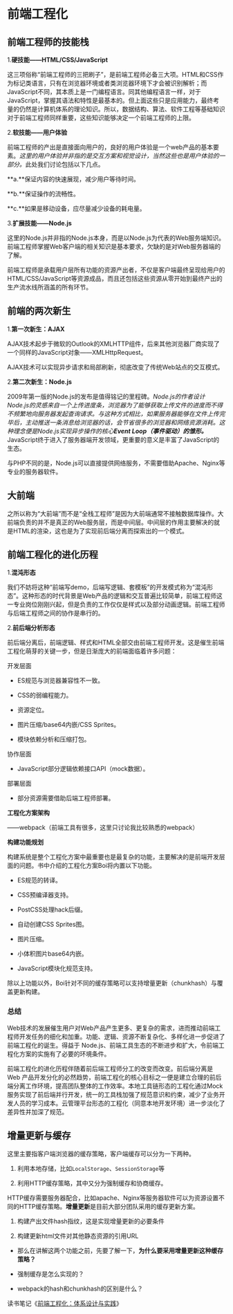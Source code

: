 # 前端工程化

##  前端工程师的技能栈

1.**硬技能——HTML/CSS/JavaScript**

这三项俗称“前端工程师的三把刷子”，是前端工程师必备三大项。HTML和CSS作为标记类语言，只有在浏览器环境或者类浏览器环境下才会被识别解析；而JavaScript不同，其本质上是一门编程语言。同其他编程语言一样，对于JavaScript，掌握其语法和特性是最基本的。但上面这些只是应用能力，最终考量的仍然是计算机体系的理论知识。所以，数据结构、算法、软件工程等基础知识对于前端工程师同样重要，这些知识能够决定一个前端工程师的上限。

2.**软技能——用户体验**

前端工程师的产出是直接面向用户的，良好的用户体验是一个web产品的基本要素。<em>这里的用户体验并非指的是交互方案和视觉设计，当然这些也是用户体验的一部分。</em>此处我们讨论包括以下几点。

**a.**保证内容的快速展现，减少用户等待时间。

**b.**保证操作的流畅性。

**c.**如果是移动设备，应尽量减少设备的耗电量。

3.**扩展技能——Node.js**

这里的Node.js并非指的Node.js本身，而是以Node.js为代表的Web服务端知识。前端工程师掌握Web客户端的相关知识是基本要求，欠缺的是对Web服务器端的了解。

前端工程师是承载用户层所有功能的资源产出者，不仅是客户端最终呈现给用户的HTML/CSS/JavaScript等资源成品，而且还包括这些资源从零开始到最终产出的生产流水线所涵盖的所有环节。

## 前端的两次新生

1.**第一次新生：AJAX**

AJAX技术起步于微软的Outlook的XMLHTTP组件，后来其他浏览器厂商实现了一个同样的JavaScript对象——XMLHttpRequest。

AJAX技术可以实现异步请求和局部刷新，彻底改变了传统Web站点的交互模式。

2.**第二次新生：Node.js**

2009年第一版的Node.js的发布是值得铭记的里程碑。<em>Node.js的作者设计Node.js的灵感来自一个上传进度条，浏览器为了能够获取上传文件的进度而不得不频繁地向服务器发起查询请求。与这种方式相比，如果服务器能够在文件上传完毕后，主动推送一条消息给浏览器的话，会节省很多的浏览器和网络资源消耗。这种理念便是Node.js实现异步操作的核心**Event Loop（事件驱动）的雏形。**</em>JavaScript终于进入了服务器端开发领域，更重要的意义是丰富了JavaScript的生态。

与PHP不同的是，Node.js可以直接提供网络服务，不需要借助Apache、Nginx等专业的服务器软件。

## 大前端

之所以称为“大前端”而不是“全栈工程师”是因为大前端通常不接触数据库操作。大前端负责的并不是真正的Web服务层，而是中间层。中间层的作用主要解决的就是HTML的渲染，这也是为了实现前后端分离而探索出的一个模式。

## 前端工程化的进化历程

1.**混沌形态**

我们不妨将这种“前端写demo，后端写逻辑、套模板”的开发模式称为“混沌形态”。这种形态的时代背景是Web产品的逻辑和交互普遍比较简单，前端工程师这一专业岗位刚刚兴起，但是负责的工作仅仅是样式以及部分动画逻辑。前端工程师与后端工程师之间的协作是串行的。

2.**前后端分析形态**

前后端分离后，前端逻辑、样式和HTML全部交由前端工程师开发。这是催生前端工程化萌芽的关键一步，但是日渐庞大的前端面临着许多问题：

 开发层面

- ES规范与浏览器兼容性不一致。

- CSS的弱编程能力。

-  资源定位。

-  图片压缩/base64内嵌/CSS Sprites。

-  模块依赖分析和压缩打包。

 协作层面

-  JavaScript部分逻辑依赖接口API（mock数据）。

 部署层面

-  部分资源需要借助后端工程师部署。


**工程化方案架构**

——webpack（前端工具有很多，这里只讨论我比较熟悉的webpack）

**构建功能规划**

构建系统是整个工程化方案中最重要也是最复杂的功能，主要解决的是前端开发层面的问题。书中介绍的工程化方案Boi将内置以下功能。

- ES规范的转译。

- CSS预编译器支持。

- PostCSS处理hack后缀。

- 自动创建CSS Sprites图。

- 图片压缩。

- 小体积图片base64内嵌。

- JavaScript模块化规范支持。

除以上功能以外，Boi针对不同的缓存策略可以支持增量更新（chunkhash）与覆盖更新构建。

### 总结

Web技术的发展催生用户对Web产品产生更多、更复杂的需求，进而推动前端工程师开发任务的细化和加重。功能、逻辑、资源不断复杂化、多样化进一步促进了前端工程化的诞生。得益于 Node.js、前端工具生态的不断进步和扩大，令前端工程化方案的实施有了必要的环境条件。

前端工程化的进化历程伴随着前后端工程师分工的改变而改变。前后端分离是Web 产品开发分化的必然趋势，前端工程化的核心目标之一便是建立合理的前后端分离工作环境，提高团队整体的工作效率。本地工具链形态的工程化通过Mock服务实现了前后端并行开发，统一的工具栈加强了规范意识和约束，减少了业务开发人员的学习成本。云管理平台形态的工程化（同意本地开发环境）进一步淡化了差异性并加深了规范。

## 增量更新与缓存

这里主要指客户端浏览器的缓存策略，客户端缓存可以分为一下两种。

1. 利用本地存储，比如`LocalStorage`、`SessionStorage`等

2. 利用HTTP缓存策略，其中又分为强制缓存和协商缓存。

HTTP缓存需要服务器配合，比如apache、Nginx等服务器软件可以为资源设置不同的HTTP缓存策略。**增量更新**是目前大部分团队采用的缓存更新方案。

1. 构建产出文件hash指纹，这是实现增量更新的必要条件

2. 构建更新html文件对其他静态资源的引用URL

- 那么在讲解这两个功能之前，先要了解一下，**为什么要采用增量更新这种缓存策略？**

- 强制缓存是怎么实现的？

- webpack的hash和chunkhash的区别是什么？




读书笔记《[前端工程化：体系设计与实践][1]》


  [1]: http://item.jd.com/12285480.html